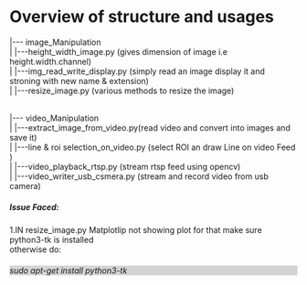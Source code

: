 # Overview of structure and usages

|--- image_Manipulation<br>
|    |---height_width_image.py (gives dimension of image i.e height.width.channel)<br>
|    |---img_read_write_display.py (simply read an image display it and stroning with new name & extension)<br>
|    |---resize_image.py (various methods to resize the image)<br><br>



|--- video_Manipulation<br>
|    |---extract_image_from_video.py(read video and convert into images and save it)<br>
|    |---line & roi selection_on_video.py (select ROI an draw Line on video Feed )<br>
|    |---video_playback_rtsp.py (stream rtsp feed using opencv)<br>
|    |---video_writer_usb_csmera.py (stream and record video from usb camera)<br>


<h5>Issue Faced:</h5>
1.IN resize_image.py Matplotlip not showing plot for that make sure python3-tk is installed<br>
otherwise do:<h6 style="background-color:lightgrey">sudo apt-get install python3-tk<br>
   
  
